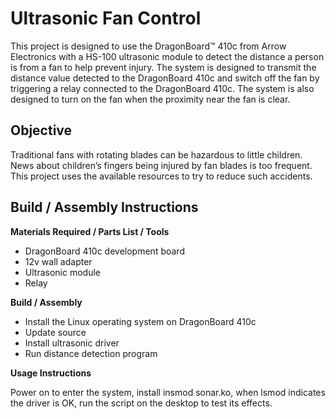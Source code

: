 # Ultrasonic Fan Control
This project is designed to use the DragonBoard™ 410c from Arrow Electronics with a HS-100 ultrasonic module to detect the distance a person is from a fan to help prevent injury. The system is designed to transmit the distance value detected to the DragonBoard 410c and switch off the fan by triggering a relay connected to the DragonBoard 410c. The system is also designed to turn on the fan when the proximity near the fan is clear.

## Objective

Traditional fans with rotating blades can be hazardous to little children. News about children’s fingers being injured by fan blades is too frequent. This project uses the available resources to try to reduce such accidents.

## Build / Assembly Instructions

**Materials Required / Parts List / Tools**

- DragonBoard 410c development board
- 12v wall adapter
- Ultrasonic module 
- Relay 

**Build / Assembly**

- Install the Linux operating system on DragonBoard 410c
- Update source
- Install ultrasonic driver
- Run distance detection program

**Usage Instructions**

Power on to enter the system, install insmod sonar.ko, when lsmod indicates the driver is OK, run the script on the desktop to test its effects.
